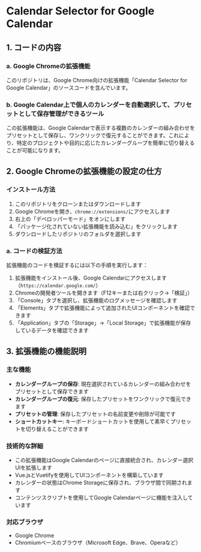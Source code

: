 # Calendar Selector for Google Calendar

## 1. コードの内容

### a. Google Chromeの拡張機能
このリポジトリは、Google Chrome向けの拡張機能「Calendar Selector for Google Calendar」のソースコードを含んでいます。

### b. Google Calendar上で個人のカレンダーを自動選択して、プリセットとして保存管理ができるツール
この拡張機能は、Google Calendarで表示する複数のカレンダーの組み合わせをプリセットとして保存し、ワンクリックで復元することができます。これにより、特定のプロジェクトや目的に応じたカレンダーグループを簡単に切り替えることが可能になります。

## 2. Google Chromeの拡張機能の設定の仕方

### インストール方法
1. このリポジトリをクローンまたはダウンロードします
2. Google Chromeを開き、`chrome://extensions/`にアクセスします
3. 右上の「デベロッパーモード」をオンにします
4. 「パッケージ化されていない拡張機能を読み込む」をクリックします
5. ダウンロードしたリポジトリのフォルダを選択します

### a. コードの検証方法
拡張機能のコードを検証するには以下の手順を実行します：

1. 拡張機能をインストール後、Google Calendarにアクセスします（`https://calendar.google.com/`）
2. Chromeの開発者ツールを開きます（F12キーまたは右クリック→「検証」）
3. 「Console」タブを選択し、拡張機能のログメッセージを確認します
4. 「Elements」タブで拡張機能によって追加されたUIコンポーネントを確認できます
5. 「Application」タブの「Storage」→「Local Storage」で拡張機能が保存しているデータを確認できます

## 3. 拡張機能の機能説明

### 主な機能
- **カレンダーグループの保存**: 現在選択されているカレンダーの組み合わせをプリセットとして保存できます
- **カレンダーグループの復元**: 保存したプリセットをワンクリックで復元できます
- **プリセットの管理**: 保存したプリセットの名前変更や削除が可能です
- **ショートカットキー**: キーボードショートカットを使用して素早くプリセットを切り替えることができます

### 技術的な詳細
- この拡張機能はGoogle Calendarのページに直接統合され、カレンダー選択UIを拡張します
- Vue.jsとVuetifyを使用してUIコンポーネントを構築しています
- カレンダーの状態はChrome Storageに保存され、ブラウザ間で同期されます
- コンテンツスクリプトを使用してGoogle Calendarページに機能を注入しています

### 対応ブラウザ
- Google Chrome
- Chromiumベースのブラウザ（Microsoft Edge、Brave、Operaなど）
